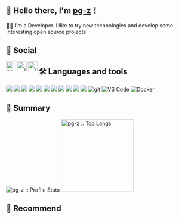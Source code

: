 ## 👋 Hello there, I'm [pg-z](https://aifeel.cn)！
<p>👨‍💻 I'm a Developer. I like to try new technologies and develop some interesting open source projects</p>

<h2>🤹 Social</h2>
<a href="http://weibo.com/">
  <img align="left" alt="pg-z | 新浪微博" width="26px" src="https://cdn.aifeel.top/home/icon/weibo.svg" />
</a>
<a href="https://twitter.com/">
  <img align="left" alt="-- | Twitter" width="26px" src="https://cdn.aifeel.top/home/icon/Twitter.svg" />
</a>
<a href="https://t.me/">
  <img align="left" alt="-- | Telegram Channel" width="26px" src="https://cdn.aifeel.top/home/icon/Telegram.svg" />
</a>

<h2>🛠 Languages and tools</h2>
<p>
  <img src="https://img.shields.io/badge/-React-00599C?logo=React&style=for-the-badge"/> 
  <img src="https://img.shields.io/badge/-Vue-000000?logo=Vue.js&style=for-the-badge" /> 
  <img src="https://img.shields.io/badge/-TypeScript-16213E?logo=TypeScript&style=for-the-badge" /> 
  <img src="https://img.shields.io/badge/-Sass-C0EEE4?logo=Sass&style=for-the-badge" /> 
  <img src="https://img.shields.io/badge/-PostCSS-000000?logo=PostCSS&style=for-the-badge" /> 
  <img src="https://img.shields.io/badge/-TailwindCSS-C689C6?logo=TailwindCSS&style=for-the-badge" /> 
  <img src="https://img.shields.io/badge/-Nuxt-FCC624?logo=Nuxt.js&style=for-the-badge" /> 
  <img src="https://img.shields.io/badge/-Node-E8F3D6?logo=Node.js&style=for-the-badge" /> 
  <img src="https://img.shields.io/badge/-pnpm-F1F7B5?logo=pnpm&style=for-the-badge" /> 
  <img src="https://img.shields.io/badge/-Webpack-019833?logo=Webpack&style=for-the-badge" /> 
  <img src="https://img.shields.io/badge/-Vite-C8DBBE?logo=Vite&style=for-the-badge" /> 
  <img alt="git" src="https://img.shields.io/badge/-Git-F05032?&style=for-the-badge&logo=git&logoColor=white" /> 
  <img alt="VS Code" src="https://img.shields.io/static/v1?style=for-the-badge&message=VS+Code&color=007ACC&logo=Visual+Studio+Code&logoColor=FFFFFF&label="> 
  <img alt="Docker" src="https://img.shields.io/badge/-Docker-46a2f1?&style=for-the-badge&logo=docker&logoColor=white" /> 
</p>

<h2>🤔 Summary</h2>
<p align="left">
  <img heigth="195" src="https://github-readme-stats.vercel.app/api?username=PG-Z&show_icons=true&theme=synthwave" alt="pg-z :: Profile Stats" />
  <img height="195" src="https://github-readme-stats.vercel.app/api/top-langs/?username=PG-Z&langs_count=10&theme=synthwave&layout=compact" alt="pg-z :: Top Langs" />
</p>

<h2>🤔 Recommend</h2>
<p align="left">

<!--[![ReadMe Card](https://github-readme-stats.vercel.app/api/pin/?username=yonglinzhu&repo=xxx&theme=radical)](https://xxx)
[![ReadMe Card](https://github-readme-stats.vercel.app/api/pin/?username=yonglinzhu&repo=xxx&theme=dracula)](https://xxx)
[![ReadMe Card](https://github-readme-stats.vercel.app/api/pin/?username=yonglinzhu&repo=xxx&theme=gruvbox)](https://xxx)
[![ReadMe Card](https://github-readme-stats.vercel.app/api/pin/?username=yonglinzhu&repo=xxx&theme=synthwave)](https://xxx)
[![ReadMe Card](https://github-readme-stats.vercel.app/api/pin/?username=yonglinzhu&repo=xxx&theme=cobalt)](https://xxx)
[![ReadMe Card](https://github-readme-stats.vercel.app/api/pin/?username=yonglinzhu&repo=xxx&theme=merko)](https://xxx)
</p> -->
